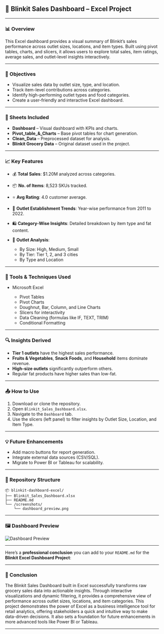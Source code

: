 ## 🛒 Blinkit Sales Dashboard – Excel Project

---

### 📊 Overview

This Excel dashboard provides a visual summary of Blinkit’s sales performance across outlet sizes, locations, and item types. Built using pivot tables, charts, and slicers, it allows users to explore total sales, item ratings, average sales, and outlet-level insights interactively.

---

### 🎯 Objectives

* Visualize sales data by outlet size, type, and location.
* Track item-level contributions across categories.
* Identify high-performing outlet types and food categories.
* Create a user-friendly and interactive Excel dashboard.

---

### 📂 Sheets Included

* **Dashboard** – Visual dashboard with KPIs and charts.
* **Pivot\_table\_&\_Charts** – Base pivot tables for chart generation.
* **Clean\_Data** – Preprocessed dataset for analysis.
* **Blinkit Grocery Data** – Original dataset used in the project.

---

### 📈 Key Features

* 💰 **Total Sales**: \$1.20M analyzed across categories.
* 📦 **No. of Items**: 8,523 SKUs tracked.
* ⭐ **Avg Rating**: 4.0 customer average.
* 🏪 **Outlet Establishment Trends**: Year-wise performance from 2011 to 2022.
* 🛍️ **Category-Wise Insights**: Detailed breakdown by item type and fat content.
* 📍 **Outlet Analysis**:

  * By Size: High, Medium, Small
  * By Tier: Tier 1, 2, and 3 cities
  * By Type and Location

---

### 🧰 Tools & Techniques Used

* Microsoft Excel

  * Pivot Tables
  * Pivot Charts
  * Doughnut, Bar, Column, and Line Charts
  * Slicers for interactivity
  * Data Cleaning (formulas like IF, TEXT, TRIM)
  * Conditional Formatting

---

### 🔍 Insights Derived

* **Tier 1 outlets** have the highest sales performance.
* **Fruits & Vegetables**, **Snack Foods**, and **Household** items dominate revenue.
* **High-size outlets** significantly outperform others.
* Regular fat products have higher sales than low-fat.

---

### 📤 How to Use

1. Download or clone the repository.
2. Open `Blinkit_Sales_Dashboard.xlsx`.
3. Navigate to the `Dashboard` tab.
4. Use the slicers (left panel) to filter insights by Outlet Size, Location, and Item Type.

---

### 💡 Future Enhancements

* Add macro buttons for report generation.
* Integrate external data sources (CSV/SQL).
* Migrate to Power BI or Tableau for scalability.

---

### 📁 Repository Structure

```
📦 blinkit-dashboard-excel/
├── Blinkit_Sales_Dashboard.xlsx
├── README.md
└── /screenshots/
    └── dashboard_preview.png
```

---

### 🖼️ Dashboard Preview

![Dashboard Preview](./screenshots/dashboard_preview.png)

---
Here’s a **professional conclusion** you can add to your `README.md` for the **Blinkit Excel Dashboard Project**:

---

### 🏁 Conclusion

The Blinkit Sales Dashboard built in Excel successfully transforms raw grocery sales data into actionable insights. Through interactive visualizations and dynamic filtering, it provides a comprehensive view of performance across outlet sizes, locations, and item categories. This project demonstrates the power of Excel as a business intelligence tool for retail analytics, offering stakeholders a quick and intuitive way to make data-driven decisions. It also sets a foundation for future enhancements in more advanced tools like Power BI or Tableau.

---



